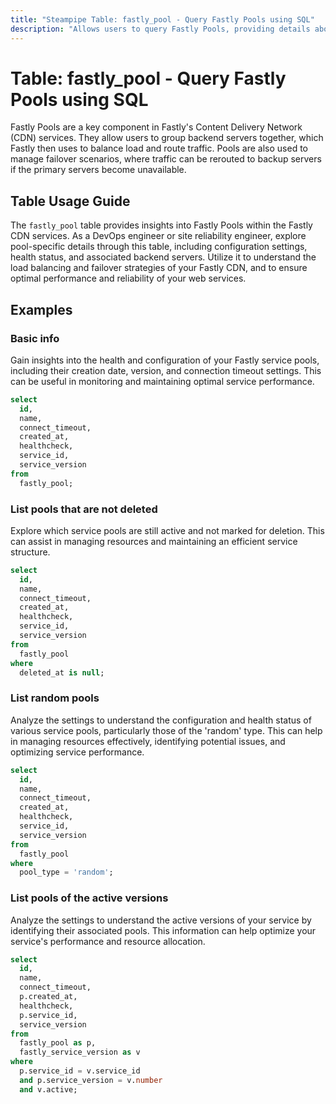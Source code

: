 ```yaml
---
title: "Steampipe Table: fastly_pool - Query Fastly Pools using SQL"
description: "Allows users to query Fastly Pools, providing details about each pool's configuration, health, and associated backend servers."
---
```


# Table: fastly_pool - Query Fastly Pools using SQL

Fastly Pools are a key component in Fastly's Content Delivery Network (CDN) services. They allow users to group backend servers together, which Fastly then uses to balance load and route traffic. Pools are also used to manage failover scenarios, where traffic can be rerouted to backup servers if the primary servers become unavailable.

## Table Usage Guide

The `fastly_pool` table provides insights into Fastly Pools within the Fastly CDN services. As a DevOps engineer or site reliability engineer, explore pool-specific details through this table, including configuration settings, health status, and associated backend servers. Utilize it to understand the load balancing and failover strategies of your Fastly CDN, and to ensure optimal performance and reliability of your web services.

## Examples

### Basic info
Gain insights into the health and configuration of your Fastly service pools, including their creation date, version, and connection timeout settings. This can be useful in monitoring and maintaining optimal service performance.

```sql
select
  id,
  name,
  connect_timeout,
  created_at,
  healthcheck,
  service_id,
  service_version
from
  fastly_pool;
```

### List pools that are not deleted
Explore which service pools are still active and not marked for deletion. This can assist in managing resources and maintaining an efficient service structure.

```sql
select
  id,
  name,
  connect_timeout,
  created_at,
  healthcheck,
  service_id,
  service_version
from
  fastly_pool
where
  deleted_at is null;
```

### List random pools
Analyze the settings to understand the configuration and health status of various service pools, particularly those of the 'random' type. This can help in managing resources effectively, identifying potential issues, and optimizing service performance.

```sql
select
  id,
  name,
  connect_timeout,
  created_at,
  healthcheck,
  service_id,
  service_version
from
  fastly_pool
where
  pool_type = 'random';
```

### List pools of the active versions
Analyze the settings to understand the active versions of your service by identifying their associated pools. This information can help optimize your service's performance and resource allocation.

```sql
select
  id,
  name,
  connect_timeout,
  p.created_at,
  healthcheck,
  p.service_id,
  service_version
from
  fastly_pool as p,
  fastly_service_version as v
where
  p.service_id = v.service_id
  and p.service_version = v.number
  and v.active;
```